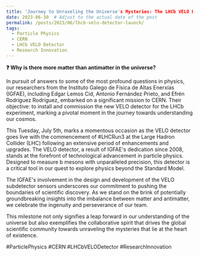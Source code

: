 ```yaml
---
title: 'Journey to Unraveling the Universe's Mysteries: The LHCb VELO Detector Launch'
date: 2023-06-30  # Adjust to the actual date of the post
permalink: /posts/2023/06/lhcb-velo-detector-launch/
tags:
  - Particle Physics
  - CERN
  - LHCb VELO Detector
  - Research Innovation
---
```


**❓ Why is there more matter than antimatter in the universe?**

In pursuit of answers to some of the most profound questions in physics, our researchers from the Instituto Galego de Física de Altas Enerxías (IGFAE), including Edgar Lemos Cid, Antonio Fernández Prieto, and Efrén Rodríguez Rodríguez, embarked on a significant mission to CERN. Their objective: to install and commission the new VELO detector for the LHCb experiment, marking a pivotal moment in the journey towards understanding our cosmos.

This Tuesday, July 5th, marks a momentous occasion as the VELO detector goes live with the commencement of #LHCRun3 at the Large Hadron Collider (LHC) following an extensive period of enhancements and upgrades. The VELO detector, a result of IGFAE's dedication since 2008, stands at the forefront of technological advancement in particle physics. Designed to measure b mesons with unparalleled precision, this detector is a critical tool in our quest to explore physics beyond the Standard Model.

The IGFAE's involvement in the design and development of the VELO subdetector sensors underscores our commitment to pushing the boundaries of scientific discovery. As we stand on the brink of potentially groundbreaking insights into the imbalance between matter and antimatter, we celebrate the ingenuity and perseverance of our team.

This milestone not only signifies a leap forward in our understanding of the universe but also exemplifies the collaborative spirit that drives the global scientific community towards unraveling the mysteries that lie at the heart of existence.

#ParticlePhysics #CERN #LHCbVELODetector #ResearchInnovation
